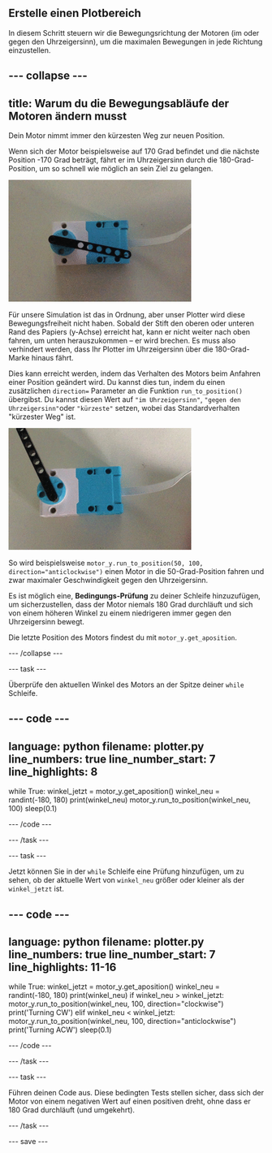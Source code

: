 ## Erstelle einen Plotbereich

In diesem Schritt steuern wir die Bewegungsrichtung der Motoren (im oder gegen den Uhrzeigersinn), um die maximalen Bewegungen in jede Richtung einzustellen.

--- collapse ---
---
title: Warum du die Bewegungsabläufe der Motoren ändern musst
---

Dein Motor nimmt immer den kürzesten Weg zur neuen Position.

Wenn sich der Motor beispielsweise auf 170 Grad befindet und die nächste Position -170 Grad beträgt, fährt er im Uhrzeigersinn durch die 180-Grad-Position, um so schnell wie möglich an sein Ziel zu gelangen.

![Ein Filmclip, der einen LEGO® Technic™ Motor mit einem daran befestigten schwarzen Balkenelement zeigt. Der Motor dreht sich und der daran befestigte Balken dreht sich wie ein Uhrzeiger als Reaktion auf die Daten. Der Motor dreht sich um volle 360 Grad, im Uhrzeigersinn und gegen den Uhrzeigersinn, und durchläuft manchmal die Nullposition in beide Richtungen.](images/motor_through_zero.gif)

Für unsere Simulation ist das in Ordnung, aber unser Plotter wird diese Bewegungsfreiheit nicht haben. Sobald der Stift den oberen oder unteren Rand des Papiers (y-Achse) erreicht hat, kann er nicht weiter nach oben fahren, um unten herauszukommen – er wird brechen. Es muss also verhindert werden, dass Ihr Plotter im Uhrzeigersinn über die 180-Grad-Marke hinaus fährt.

Dies kann erreicht werden, indem das Verhalten des Motors beim Anfahren einer Position geändert wird. Du kannst dies tun, indem du einen zusätzlichen `direction=` Parameter an die Funktion `run_to_position()` übergibst. Du kannst diesen Wert auf `"im Uhrzeigersinn"`, `"gegen den Uhrzeigersinn"`oder `"kürzeste"` setzen, wobei das Standardverhalten "kürzester Weg" ist.

![Ein Filmclip, der einen LEGO® Technic™ Motor mit einem daran befestigten schwarzen Balkenelement zeigt. Der Motor dreht sich und der daran befestigte Balken dreht sich wie ein Uhrzeiger als Reaktion auf die Daten. Der Motor dreht zwischen 0 und 180 Grad, geht aber nie durch Null.](images/motor_not_zero.gif)

So wird beispielsweise `motor_y.run_to_position(50, 100, direction="anticlockwise")` einen Motor in die 50-Grad-Position fahren und zwar maximaler Geschwindigkeit gegen den Uhrzeigersinn.

Es ist möglich eine, **Bedingungs-Prüfung** zu deiner Schleife hinzuzufügen, um sicherzustellen, dass der Motor niemals 180 Grad durchläuft und sich von einem höheren Winkel zu einem niedrigeren immer gegen den Uhrzeigersinn bewegt.

Die letzte Position des Motors findest du mit `motor_y.get_aposition`.

--- /collapse ---

--- task ---

Überprüfe den aktuellen Winkel des Motors an der Spitze deiner `while` Schleife.

--- code ---
---
language: python filename: plotter.py line_numbers: true line_number_start: 7
line_highlights: 8
---

while True: winkel_jetzt = motor_y.get_aposition() winkel_neu = randint(-180, 180) print(winkel_neu) motor_y.run_to_position(winkel_neu, 100) sleep(0.1)

--- /code ---

--- /task ---

--- task ---

Jetzt können Sie in der `while` Schleife eine Prüfung hinzufügen, um zu sehen, ob der aktuelle Wert von `winkel_neu` größer oder kleiner als der `winkel_jetzt` ist.

--- code ---
---
language: python filename: plotter.py line_numbers: true line_number_start: 7
line_highlights: 11-16
---

while True: winkel_jetzt = motor_y.get_aposition() winkel_neu = randint(-180, 180) print(winkel_neu) if winkel_neu > winkel_jetzt: motor_y.run_to_position(winkel_neu, 100, direction="clockwise") print('Turning CW') elif winkel_neu < winkel_jetzt: motor_y.run_to_position(winkel_neu, 100, direction="anticlockwise") print('Turning ACW') sleep(0.1)

--- /code ---

--- /task ---

--- task ---

Führen deinen Code aus. Diese bedingten Tests stellen sicher, dass sich der Motor von einem negativen Wert auf einen positiven dreht, ohne dass er 180 Grad durchläuft (und umgekehrt).

--- /task ---

--- save ---

